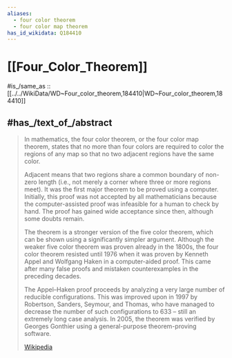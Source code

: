 ```yaml
---
aliases:
  - four color theorem
  - four color map theorem
has_id_wikidata: Q184410
---
```


# [[Four_Color_Theorem]] 

#is_/same_as :: [[../../WikiData/WD~Four_color_theorem,184410|WD~Four_color_theorem,184410]] 

## #has_/text_of_/abstract 

> In mathematics, the four color theorem, or the four color map theorem, states that 
> no more than four colors are required to color the regions of any map 
> so that no two adjacent regions have the same color. 
> 
> Adjacent means that two regions share a common boundary of non-zero length 
> (i.e., not merely a corner where three or more regions meet). 
> It was the first major theorem to be proved using a computer. 
> Initially, this proof was not accepted by all mathematicians 
> because the computer-assisted proof was infeasible for a human to check by hand. 
> The proof has gained wide acceptance since then, although some doubts remain.
>
> The theorem is a stronger version of the five color theorem, 
> which can be shown using a significantly simpler argument. 
> Although the weaker five color theorem was proven already in the 1800s, 
> the four color theorem resisted until 1976 
> when it was proven by Kenneth Appel and Wolfgang Haken in a computer-aided proof. 
> This came after many false proofs and mistaken counterexamples in the preceding decades.
>
> The Appel–Haken proof proceeds by analyzing a very large number of reducible configurations. 
> This was improved upon in 1997 by Robertson, Sanders, Seymour, and Thomas, 
> who have managed to decrease the number of such configurations to 633 – 
> still an extremely long case analysis. 
> In 2005, the theorem was verified by Georges Gonthier using a general-purpose theorem-proving software.
>
> [Wikipedia](https://en.wikipedia.org/wiki/Four%20color%20theorem) 

